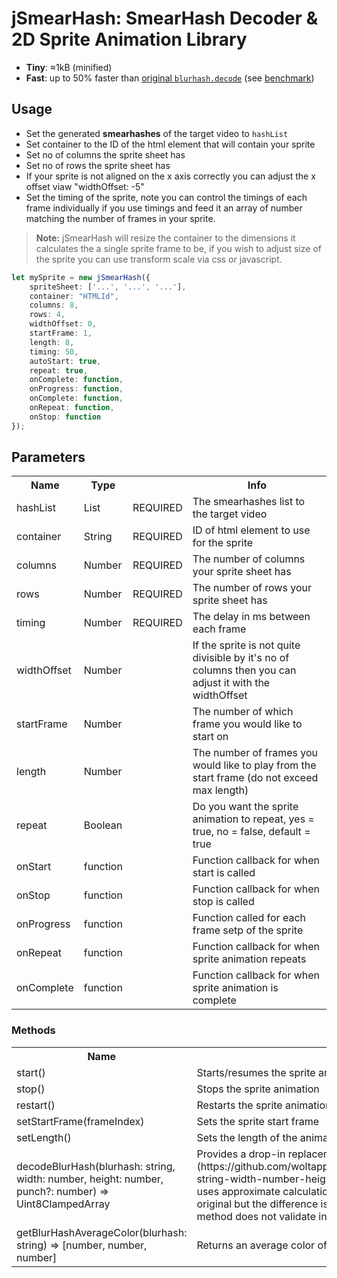 # jSmearHash: SmearHash Decoder & 2D Sprite Animation Library

-   **Tiny**: ≈1kB (minified)
-   **Fast**: up to 50% faster than [original `blurhash.decode`](https://github.com/woltapp/blurhash/tree/master/TypeScript#decodeblurhash-string-width-number-height-number-punch-number--uint8clampedarray) (see [benchmark](./benchmark.js))


## Usage

- Set the generated **smearhashes** of the target video to `hashList`
- Set container to the ID of the html element that will contain your sprite
- Set no of columns the sprite sheet has
- Set no of rows the sprite sheet has
- If your sprite is not aligned on the x axis correctly you can adjust the x offset viaw "widthOffset: -5"
- Set the timing of the sprite, note you can control the timings of each frame individually if you use timings and feed it an array of number matching the number of frames in your sprite.


> **Note:** jSmearHash will resize the container to the dimensions it calculates the a single sprite frame to be, if you wish to adjust size of the sprite you can use transform scale via css or javascript.


````typescript
let mySprite = new jSmearHash({
	spriteSheet: ['...', '...', '...'],
	container: "HTMLId",
	columns: 8,
	rows: 4,
	widthOffset: 0,
	startFrame: 1,
	length: 8,
	timing: 50,
	autoStart: true,
	repeat: true,
	onComplete: function,
	onProgress: function,
	onComplete: function,
	onRepeat: function,
	onStop: function
});

````


## Parameters

<table>
    <tr>
        <th>Name</th>
        <th>Type</th>
        <th></th>
        <th>Info</th>
    </tr>
    <tr>
        <td>hashList</td>
        <td>List</td>
        <td>REQUIRED</td>
        <td>The smearhashes list to the target video</td>
    </tr>
    <tr>
        <td>container</td>
        <td>String</td>
        <td>REQUIRED</td>
        <td>ID of html element to use for the sprite</td>
    </tr>
    <tr>
        <td>columns</td>
        <td>Number</td>
        <td>REQUIRED</td>
        <td>The number of columns your sprite sheet has</td>
    </tr>
    <tr>
        <td>rows</td>
        <td>Number</td>
        <td>REQUIRED</td>
        <td>The number of rows your sprite sheet has</td>
    </tr>
    <tr>
        <td>timing</td>
        <td>Number</td>
        <td>REQUIRED</td>
        <td>The delay in ms between each frame</td>
    </tr>
    <tr>
        <td>widthOffset</td>
        <td>Number</td>
        <td></td>
        <td>If the sprite is not quite divisible by it's no of columns then you can adjust it with the widthOffset</td>
    </tr>
    <tr>
        <td>startFrame</td>
        <td>Number</td>
        <td></td>
        <td>The number of which frame you would like to start on</td>
    </tr>
    <tr>
        <td>length</td>
        <td>Number</td>
        <td></td>
        <td>The number of frames you would like to play from the start frame (do not exceed max length)</td>
    </tr>
    <tr>
        <td>repeat</td>
        <td>Boolean</td>
        <td></td>
        <td>Do you want the sprite animation to repeat, yes = true, no = false, default = true</td>
    </tr>
    <tr>
        <td>onStart</td>
        <td>function</td>
        <td></td>
        <td>Function callback for when start is called</td>
    </tr>
    <tr>
        <td>onStop</td>
        <td>function</td>
        <td></td>
        <td>Function callback for when stop is called</td>
    </tr>
    <tr>
        <td>onProgress</td>
        <td>function</td>
        <td></td>
        <td>Function called for each frame setp of the sprite</td>
    </tr>
    <tr>
        <td>onRepeat</td>
        <td>function</td>
        <td></td>
        <td>Function callback for when sprite animation repeats</td>
    </tr>
    <tr>
        <td>onComplete</td>
        <td>function</td>
        <td></td>
        <td>Function callback for when sprite animation is complete</td>
    </tr>
</table>


### Methods

<table>
    <tr>
        <th>Name</th>
        <th>Info</th>
    </tr>
    <tr>
        <td>start()</td>
        <td>Starts/resumes the sprite animation</td>
    </tr>
    <tr>
        <td>stop()</td>
        <td>Stops the sprite animation</td>
    </tr>
    <tr>
        <td>restart()</td>
        <td>Restarts the sprite animation from start</td>
    </tr>
    <tr>
        <td>setStartFrame(frameIndex)</td>
        <td>Sets the sprite start frame</td>
    </tr>
    <tr>
        <td>setLength()</td>
        <td>Sets the length of the animations aka the no' of frames to play</td>
    </tr>
    <tr>
        <td>decodeBlurHash(blurhash: string, width: number, height: number, punch?: number) => Uint8ClampedArray</td>
        <td>Provides a drop-in replacement for [original `blurhash.decode`](https://github.com/woltapp/blurhash/tree/master/TypeScript#decodeblurhash-string-width-number-height-number-punch-number--uint8clampedarray). It uses approximate calculation for speed reasons. Results may slightly differ from original but the difference is not noticeable (see [tests](./index.test.js)). This method does not validate input (⚠️).</td>
    </tr>
    <tr>
        <td>getBlurHashAverageColor(blurhash: string) => [number, number, number]</td>
        <td>Returns an average color of a passed blurhash image in [red, green, blue].</td>
    </tr>
</table>
